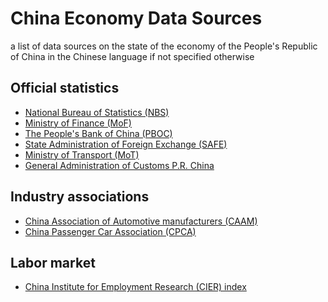# China Economy Data Sources
a list of data sources on the state of the economy of the People's Republic of China
in the Chinese language if not specified otherwise

## Official statistics

- [National Bureau of Statistics (NBS)](http://www.stats.gov.cn/)
- [Ministry of Finance (MoF)](http://www.mof.gov.cn/gkml/caizhengshuju/)
- [The People's Bank of China (PBOC)](http://www.pbc.gov.cn/diaochatongjisi/116219/index.html)
- [State Administration of Foreign Exchange (SAFE)](http://www.safe.gov.cn/safe/tjsj1/index.html)
- [Ministry of Transport (MoT)](https://www.mot.gov.cn/tongjishuju/)
- [General Administration of Customs P.R. China](http://www.customs.gov.cn/customs/302249/zfxxgk/2799825/302274/index.html)

## Industry associations

- [China Association of Automotive manufacturers (CAAM)](http://www.caam.org.cn/tjsj)
- [China Passenger Car Association (CPCA)](http://www.cpcaauto.com/)


## Labor market

- [China Institute for Employment Research (CIER) index](http://www.cier.org.cn/index.asp)



